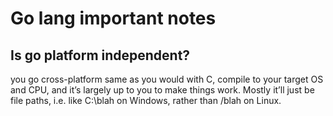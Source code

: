# Go lang important notes 

## Is go platform independent? 
you go cross-platform same as you would with C, compile to your target OS and CPU, and it’s largely up to you to make things work.
Mostly it’ll just be file paths, i.e. like C:\blah on Windows, rather than /blah on Linux.

